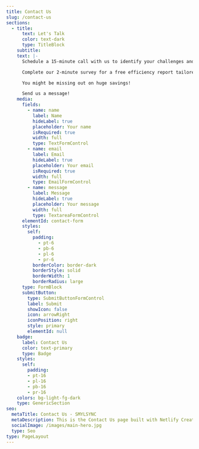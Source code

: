 ```yaml
---
title: Contact Us
slug: /contact-us
sections:
  - title:
      text: Let's Talk
      color: text-dark
      type: TitleBlock
    subtitle: 
    text: |-
      Schedule a 15-minute call with us to identify your challenges and goals.

      Complete our 2-minute survey for a free efficiency report tailored to your practice.

      You might be missing out on huge savings!

      Send us a message!
    media:
      fields:
        - name: name
          label: Name
          hideLabel: true
          placeholder: Your name
          isRequired: true
          width: full
          type: TextFormControl
        - name: email
          label: Email
          hideLabel: true
          placeholder: Your email
          isRequired: true
          width: full
          type: EmailFormControl
        - name: message
          label: Message
          hideLabel: true
          placeholder: Your message
          width: full
          type: TextareaFormControl
      elementId: contact-form
      styles:
        self:
          padding:
            - pt-6
            - pb-6
            - pl-6
            - pr-6
          borderColor: border-dark
          borderStyle: solid
          borderWidth: 1
          borderRadius: large
      type: FormBlock
      submitButton:
        type: SubmitButtonFormControl
        label: Submit
        showIcon: false
        icon: arrowRight
        iconPosition: right
        style: primary
        elementId: null
    badge:
      label: Contact Us
      color: text-primary
      type: Badge
    styles:
      self:
        padding:
        - pt-16
        - pl-16
        - pb-16
        - pr-16
    colors: bg-light-fg-dark
    type: GenericSection
seo:
  metaTitle: Contact Us - SMYLSYNC
  metaDescription: This is the Contact Us page built with Netlify Create.
  socialImage: /images/main-hero.jpg
  type: Seo
type: PageLayout
---
```


